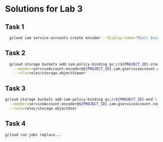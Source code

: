 # Solutions for Lab 3

## Task 1

```bash
  gcloud iam service-accounts create encoder --display-name="Music Encoder"
```

## Task 2
```bash
  gcloud storage buckets add-iam-policy-binding gs://${PROJECT_ID}-start \
    --member=serviceAccount:encoder@${PROJECT_ID}.iam.gserviceaccount.com \
    --role=roles/storage.objectViewer
```

## Task 3

```bash
gcloud storage buckets add-iam-policy-binding gs://${PROJECT_ID}-end \
  --member=serviceAccount:encoder@${PROJECT_ID}.iam.gserviceaccount.com \
  --role=roles/storage.objectUser
```


## Task 4
```bash
gcloud run jobs replace...
```
